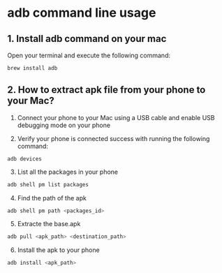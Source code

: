 # adb command line usage



## 1. Install adb command on your mac

Open your terminal and execute the following command:

```sh
brew install adb
```



## 2. How to extract apk file from your phone to your Mac?

1. Connect your phone to your Mac using a USB cable and enable USB debugging mode on your phone



2. Verify your phone is connected success with running the following command:

```shell
adb devices
```



3. List all the packages in your phone

```sh
adb shell pm list packages
```



4. Find the path of the apk

```sh
adb shell pm path <packages_id>
```



5. Extracte the base.apk

```sh
adb pull <apk_path> <destination_path>
```



6. Install the apk to your phone

```sh
adb install <apk_path>
```

